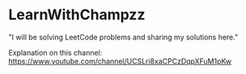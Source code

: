 # LearnWithChampzz
"I will be solving LeetCode problems and sharing my solutions here."


Explanation on this channel: https://www.youtube.com/channel/UCSLri8xaCPCzDqpXFuM1pKw
